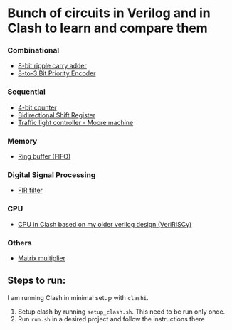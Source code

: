 # Bunch of circuits in Verilog and in Clash to learn and compare them

### Combinational
- [8-bit ripple carry adder](https://github.com/Bipinoli/VeriClash/tree/main/combinational/EightBitAdder)
- [8-to-3 Bit Priority Encoder](https://github.com/Bipinoli/VeriClash/tree/main/combinational/PriorityEncoder)

### Sequential
- [4-bit counter](https://github.com/Bipinoli/VeriClash/tree/main/sequential/FourBitCounter)
- [Bidirectional Shift Register](https://github.com/Bipinoli/VeriClash/tree/main/sequential/BidirectionalShiftRegister)
- [Traffic light controller - Moore machine](https://github.com/Bipinoli/VeriClash/tree/main/sequential/TrafficLight)

### Memory
- [Ring buffer (FIFO)](https://github.com/Bipinoli/VeriClash/tree/main/memory/RingBuffer)

### Digital Signal Processing
- [FIR filter](https://github.com/Bipinoli/VeriClash/tree/main/signal_processing/FirFilter)

### CPU
- [CPU in Clash based on my older verilog design (VeriRISCy)](https://github.com/Bipinoli/VeriClash/tree/main/cpu)

### Others
- [Matrix multiplier](https://github.com/Bipinoli/VeriClash/tree/main/other/MatrixMultiplier)
<!-- ## Communication Protocol
- [UART - Universal asynchronous receiver-transmitter protocol](https://github.com/Bipinoli/VeriClash/tree/main/communication_protocol/UART) -->


## Steps to run:

I am running Clash in minimal setup with `clashi`.

1. Setup clash by running `setup_clash.sh`. This need to be run only once.
2. Run `run.sh` in a desired project and follow the instructions there